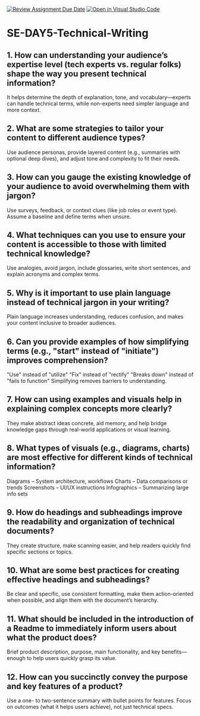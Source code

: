 [![Review Assignment Due Date](https://classroom.github.com/assets/deadline-readme-button-22041afd0340ce965d47ae6ef1cefeee28c7c493a6346c4f15d667ab976d596c.svg)](https://classroom.github.com/a/zsAR-pyY)
[![Open in Visual Studio Code](https://classroom.github.com/assets/open-in-vscode-2e0aaae1b6195c2367325f4f02e2d04e9abb55f0b24a779b69b11b9e10269abc.svg)](https://classroom.github.com/online_ide?assignment_repo_id=19016708&assignment_repo_type=AssignmentRepo)
# SE-DAY5-Technical-Writing
## 1. How can understanding your audience’s expertise level (tech experts vs. regular folks) shape the way you present technical information?
It helps determine the depth of explanation, tone, and vocabulary—experts can handle technical terms, while non-experts need simpler language and more context.

## 2. What are some strategies to tailor your content to different audience types?
Use audience personas, provide layered content (e.g., summaries with optional deep dives), and adjust tone and complexity to fit their needs.

## 3. How can you gauge the existing knowledge of your audience to avoid overwhelming them with jargon?
Use surveys, feedback, or context clues (like job roles or event type). Assume a baseline and define terms when unsure.

## 4. What techniques can you use to ensure your content is accessible to those with limited technical knowledge?
Use analogies, avoid jargon, include glossaries, write short sentences, and explain acronyms and complex terms.

## 5. Why is it important to use plain language instead of technical jargon in your writing?
Plain language increases understanding, reduces confusion, and makes your content inclusive to broader audiences.

## 6. Can you provide examples of how simplifying terms (e.g., "start" instead of "initiate") improves comprehension?
"Use" instead of "utilize"
"Fix" instead of "rectify"
"Breaks down" instead of "fails to function"
Simplifying removes barriers to understanding.

## 7. How can using examples and visuals help in explaining complex concepts more clearly?
They make abstract ideas concrete, aid memory, and help bridge knowledge gaps through real-world applications or visual learning.

## 8. What types of visuals (e.g., diagrams, charts) are most effective for different kinds of technical information?
Diagrams – System architecture, workflows
Charts – Data comparisons or trends
Screenshots – UI/UX instructions
Infographics – Summarizing large info sets

## 9. How do headings and subheadings improve the readability and organization of technical documents?
They create structure, make scanning easier, and help readers quickly find specific sections or topics.

## 10. What are some best practices for creating effective headings and subheadings?
Be clear and specific, use consistent formatting, make them action-oriented when possible, and align them with the document’s hierarchy.

## 11. What should be included in the introduction of a Readme to immediately inform users about what the product does?
Brief product description, purpose, main functionality, and key benefits—enough to help users quickly grasp its value.

## 12. How can you succinctly convey the purpose and key features of a product?
Use a one- to two-sentence summary with bullet points for features. Focus on outcomes (what it helps users achieve), not just technical specs.
